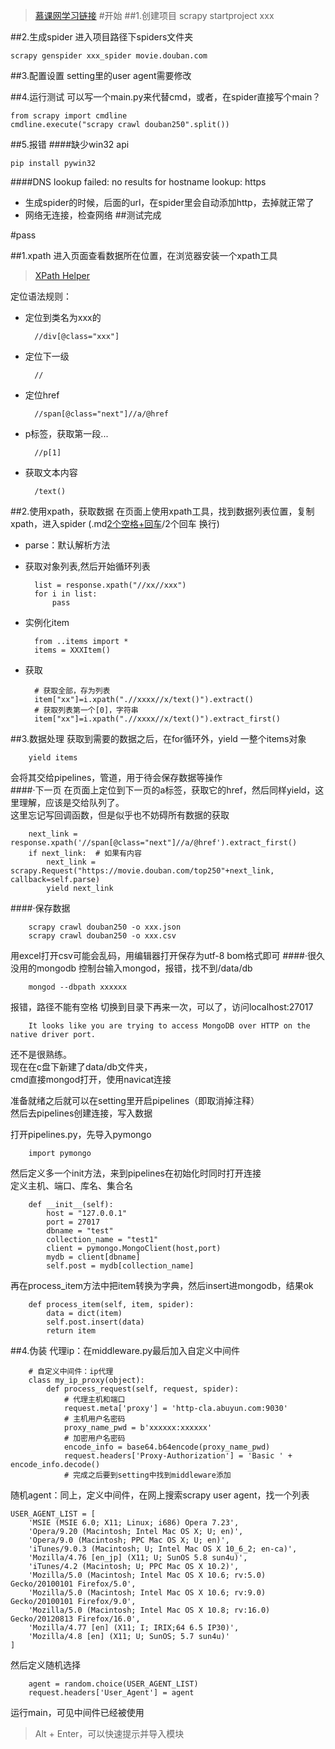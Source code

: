 >[慕课网学习链接](https://www.imooc.com/learn/1017)
#开始
##1.创建项目
    scrapy startproject xxx

##2.生成spider
进入项目路径下spiders文件夹

    scrapy genspider xxx_spider movie.douban.com

##3.配置设置
setting里的user agent需要修改

##4.运行测试
可以写一个main.py来代替cmd，或者，在spider直接写个main？

    from scrapy import cmdline
    cmdline.execute("scrapy crawl douban250".split())

##5.报错
####缺少win32 api

    pip install pywin32

####DNS lookup failed: no results for hostname lookup: https
- 生成spider的时候，后面的url，在spider里会自动添加http，去掉就正常了
- 网络无连接，检查网络
##测试完成

#pass

##1.xpath
进入页面查看数据所在位置，在浏览器安装一个xpath工具
>[XPath Helper](https://chrome.google.com/webstore/detail/xpath-helper/hgimnogjllphhhkhlmebbmlgjoejdpjl)

定位语法规则：
- 定位到类名为xxx的

        //div[@class="xxx"]
- 定位下一级

        //
- 定位href

        //span[@class="next"]//a/@href
- p标签，获取第一段...

        //p[1]
- 获取文本内容

        /text()
##2.使用xpath，获取数据
在页面上使用xpath工具，找到数据列表位置，复制xpath，进入spider  (.md[2个空格+回车]()/2个回车 换行)

- parse：默认解析方法  
- 获取对象列表,然后开始循环列表  

        list = response.xpath("//xx//xxx")
        for i in list:
            pass
- 实例化item  
    
        from ..items import *
        items = XXXItem()
- 获取

        # 获取全部，存为列表
        item["xx"]=i.xpath(".//xxxx//x/text()").extract()
        # 获取列表第一个[0]，字符串
        item["xx"]=i.xpath(".//xxxx//x/text()").extract_first()
##3.数据处理
获取到需要的数据之后，在for循环外，yield 一整个items对象
        
        yield items
会将其交给pipelines，管道，用于待会保存数据等操作  
####·下一页
在页面上定位到下一页的a标签，获取它的href，然后同样yield，这里理解，应该是交给队列了。  
这里忘记写回调函数，但是似乎也不妨碍所有数据的获取

        next_link = response.xpath('//span[@class="next"]//a/@href').extract_first()
        if next_link:  # 如果有内容
            next_link = scrapy.Request("https://movie.douban.com/top250"+next_link, callback=self.parse)
            yield next_link
####·保存数据

        scrapy crawl douban250 -o xxx.json
        scrapy crawl douban250 -o xxx.csv
用excel打开csv可能会乱码，用编辑器打开保存为utf-8 bom格式即可
####·很久没用的mongodb
控制台输入mongod，报错，找不到/data/db

        mongod --dbpath xxxxxx
报错，路径不能有空格
切换到目录下再来一次，可以了，访问localhost:27017

        It looks like you are trying to access MongoDB over HTTP on the native driver port.
还不是很熟练。  
现在在c盘下新建了data/db文件夹，  
cmd直接mongod打开，使用navicat连接

准备就绪之后就可以在setting里开启pipelines（即取消掉注释）  
然后去pipelines创建连接，写入数据

打开pipelines.py，先导入pymongo

        import pymongo
然后定义多一个init方法，来到pipelines在初始化时同时打开连接         
定义主机、端口、库名、集合名 

        def __init__(self):
            host = "127.0.0.1"
            port = 27017
            dbname = "test"
            collection_name = "test1"
            client = pymongo.MongoClient(host,port)
            mydb = client[dbname]
            self.post = mydb[collection_name]
再在process_item方法中把item转换为字典，然后insert进mongodb，结果ok

        def process_item(self, item, spider):
            data = dict(item)
            self.post.insert(data)
            return item
            
##4.伪装
代理ip：在middleware.py最后加入自定义中间件

        # 自定义中间件：ip代理
        class my_ip_proxy(object):
            def process_request(self, request, spider):
                # 代理主机和端口
                request.meta['proxy'] = 'http-cla.abuyun.com:9030'
                # 主机用户名密码
                proxy_name_pwd = b'xxxxxx:xxxxxx'
                # 加密用户名密码
                encode_info = base64.b64encode(proxy_name_pwd)
                request.headers['Proxy-Authorization'] = 'Basic ' + encode_info.decode()
                # 完成之后要到setting中找到middleware添加
随机agent：同上，定义中间件，在网上搜索scrapy user agent，找一个列表
        
    USER_AGENT_LIST = [
        'MSIE (MSIE 6.0; X11; Linux; i686) Opera 7.23',
        'Opera/9.20 (Macintosh; Intel Mac OS X; U; en)',
        'Opera/9.0 (Macintosh; PPC Mac OS X; U; en)',
        'iTunes/9.0.3 (Macintosh; U; Intel Mac OS X 10_6_2; en-ca)',
        'Mozilla/4.76 [en_jp] (X11; U; SunOS 5.8 sun4u)',
        'iTunes/4.2 (Macintosh; U; PPC Mac OS X 10.2)',
        'Mozilla/5.0 (Macintosh; Intel Mac OS X 10.6; rv:5.0) Gecko/20100101 Firefox/5.0',
        'Mozilla/5.0 (Macintosh; Intel Mac OS X 10.6; rv:9.0) Gecko/20100101 Firefox/9.0',
        'Mozilla/5.0 (Macintosh; Intel Mac OS X 10.8; rv:16.0) Gecko/20120813 Firefox/16.0',
        'Mozilla/4.77 [en] (X11; I; IRIX;64 6.5 IP30)',
        'Mozilla/4.8 [en] (X11; U; SunOS; 5.7 sun4u)'
    ]
然后定义随机选择

        agent = random.choice(USER_AGENT_LIST)
        request.headers['User_Agent'] = agent
运行main，可见中间件已经被使用
>Alt + Enter，可以快速提示并导入模块